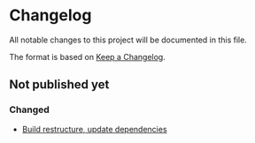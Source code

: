 # Changelog

All notable changes to this project will be documented in this file.

The format is based on [Keep a Changelog](https://keepachangelog.com/en/1.0.0/).

## Not published yet

### Changed
* [Build restructure, update dependencies](https://github.com/lundegaard/lundium/issues/16)
